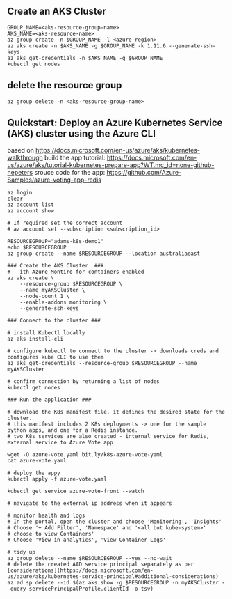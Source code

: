 
## Create an AKS Cluster
```
GROUP_NAME=<aks-resource-group-name>
AKS_NAME=<aks-resource-name>
az group create -n $GROUP_NAME -l <azure-region>
az aks create -n $AKS_NAME -g $GROUP_NAME -k 1.11.6 --generate-ssh-keys 
az aks get-credentials -n $AKS_NAME -g $GROUP_NAME
kubectl get nodes
```

## delete the resource group
```
az group delete -n <aks-resource-group-name>
```


## Quickstart: Deploy an Azure Kubernetes Service (AKS) cluster using the Azure CLI
based on https://docs.microsoft.com/en-us/azure/aks/kubernetes-walkthrough
build the app tutorial: https://docs.microsoft.com/en-us/azure/aks/tutorial-kubernetes-prepare-app?WT.mc_id=none-github-nepeters
srouce code for the app: https://github.com/Azure-Samples/azure-voting-app-redis


```
az login
clear
az account list
az account show

# If required set the correct account
# az account set --subscription <subscription_id> 

RESOURCEGROUP="adams-k8s-demo1"
echo $RESOURCEGROUP
az group create --name $RESOURCEGROUP --location australiaeast

### Create the AKS Cluster  ###
#   ith Azure Montiro for containers enabled
az aks create \
    --resource-group $RESOURCEGROUP \
    --name myAKSCluster \
    --node-count 1 \
    --enable-addons monitoring \
    --generate-ssh-keys

### Connect to the cluster ###

# install Kubectl locally
az aks install-cli

# configure kubectl to connect to the cluster -> downloads creds and configures kube CLI to use them
az aks get-credentials --resource-group $RESOURCEGROUP --name myAKSCluster

# confirm connection by returning a list of nodes
kubectl get nodes

### Run the application ###

# download the K8s manifest file. it defines the desired state for the cluster.
# this manifest includes 2 K8s deployments -> one for the sample python apps, and one for a Redis instance.
# two K8s services are also created - internal service for Redis, external service to Azure Vote app 

wget -O azure-vote.yaml bit.ly/k8s-azure-vote-yaml
cat azure-vote.yaml

# deploy the appy
kubectl apply -f azure-vote.yaml

kubectl get service azure-vote-front --watch

# navigate to the external ip address when it appears

# monitor health and logs
# In the portal, open the cluster and choose 'Monitoring', 'Insights'
# Choose '+ Add Filter', 'Namespace' and '<all but kube-system>'
# choose to view Containers'
# Choose 'View in analytics', 'View Container Logs'

# tidy up
az group delete --name $RESOURCEGROUP --yes --no-wait
# delete the created AAD service principal separately as per [considerations](https://docs.microsoft.com/en-us/azure/aks/kubernetes-service-principal#additional-considerations)
az ad sp delete --id $(az aks show -g $RESOURCEGROUP -n myAKSCluster --query servicePrincipalProfile.clientId -o tsv)

```
